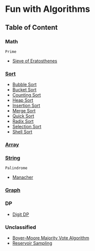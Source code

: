 # Fun with Algorithms

## Table of Content

### Math

`Prime`

* [Sieve of Eratosthenes](src/main/java/math/prime/sieveOfEratosthenes/sieve_of_eratosthenes.md)

### [Sort](src/main/java/sort/sort.md)

* [Bubble Sort](src/main/java/sort/bubble/bubble_sort.md)
* [Bucket Sort](src/main/java/sort/bucket/bucket_sort.md)
* [Counting Sort](src/main/java/sort/counting/counting_sort.md)
* [Heap Sort](src/main/java/sort/heap/heap_sort.md)
* [Insertion Sort](src/main/java/sort/insertion/insertion_sort.md)
* [Merge Sort](src/main/java/sort/merge/merge_sort.md)
* [Quick Sort](src/main/java/sort/quick/quick_sort.md)
* [Radix Sort](src/main/java/sort/radix/radix_sort.md)
* [Selection Sort](src/main/java/sort/selection/selection_sort.md)
* [Shell Sort](src/main/java/sort/shell/shell_sort.md)

[//]: # (* [Tim Sort]&#40;src/main/java/sort/tim/tim_sort.md&#41;)

### [Array](src/main/java/array/array_toc.md)

### [String](src/main/java/string/string_toc.md)

`Palindrome`

* [Manacher](src/main/java/string/palindrome/manacher/manacher.md)

### [Graph](src/main/java/graph/graph_toc.md)

### DP

* [Digit DP](src/main/java/dp/digit/digit.md)

### Unclassified

* [Boyer–Moore Majority Vote Algorithm](src/main/java/unclassified/boyer_moore_majority.md)
* [Reservoir Sampling](src/main/java/unclassified/sampling/reservoir_sampling.md)